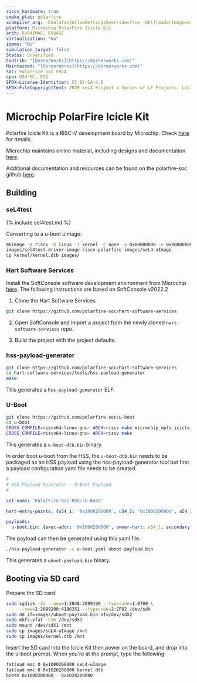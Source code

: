 ```yaml
---
riscv_hardware: true
cmake_plat: polarfire
xcompiler_arg: -DSel4testAllowSettingsOverride=True -DElfloaderImage=binary -DKernelVerificationBuild=OFF
platform: Microchip PolarFire Icicle Kit
arch: RV64IMAC, RV64GC
virtualization: "No"
iommu: "No"
simulation_target: false
Status: Unverified
Contrib: "[DornerWorks](https://dornerworks.com)"
Maintained: "[DornerWorks](https://dornerworks.com)"
soc: PolarFire SoC FPGA
cpu: U54-MC, E51
SPDX-License-Identifier: CC-BY-SA-4.0
SPDX-FileCopyrightText: 2020 seL4 Project a Series of LF Projects, LLC.
---
```


# Microchip PolarFire Icicle Kit

Polarfire Icicle Kit is a RISC-V development board by Microchip. Check
[here](https://www.microchip.com/en-us/development-tool/MPFS-ICICLE-KIT-ES) for details.

Microchip maintains online material, including designs and documentation
[here](https://www.microchip.com/en-us/products/fpgas-and-plds/system-on-chip-fpgas/polarfire-soc-fpgas#documentation).

Additional documentation and resources can be found on the polarfire-soc github
[here](https://github.com/polarfire-soc/).

## Building
### seL4test

{% include sel4test.md %}

Converting to a u-boot uImage:
```bash
mkimage -A riscv -O linux -T kernel -C none -a 0x80000000 -e 0x80000000 -n sel4test -d \
images/sel4test-driver-image-riscv-polarfire images/seL4-uImage
cp kernel/kernel.dtb images/
```

### Hart Software Services

Install the SoftConsole software development environment from Microchip
[here](https://www.microchip.com/en-us/products/fpgas-and-plds/fpga-and-soc-design-tools/soc-fpga/softconsole).
The following instructions are based on SoftConsole v2022.2

1. Clone the Hart Software Services
```bash
git clone https://github.com/polarfire-soc/hart-software-services
```

2. Open SoftConsole and import a project from the newly cloned `hart-software-services` repo.

3. Build the project with the project defaults.

### hss-payload-generator
```bash
git clone https://github.com/polarfire-soc/hart-software-services
cd hart-software-services/tools/hss-payload-generator
make
```

This generates a `hss-payload-generator` ELF.

### U-Boot
```bash
git clone https://github.com/polarfire-soc/u-boot
cd u-boot
CROSS_COMPILE=riscv64-linux-gnu- ARCH=riscv make microchip_mpfs_icicle_defconfig
CROSS_COMPILE=riscv64-linux-gnu- ARCH=riscv make
```

This generates a `u-boot-dtb.bin` binary.

In order boot u-boot from the HSS, the `u-boot-dtb.bin` needs to be packaged as an HSS payload using
the hss-payload-generator tool but first a payload configuration yaml file needs to be created:

```yaml
#
# HSS Payload Generator - U-Boot Payload
#

set-name: 'PolarFire-SoC-HSS::U-Boot'

hart-entry-points: {u54_1: '0x1000200000', u54_2: '0x1000200000', u54_3: '0x1000200000', u54_4: '0x1000200000'}

payloads:
  u-boot.bin: {exec-addr: '0x1000200000', owner-hart: u54_1, secondary-hart: u54_2, secondary-hart: u54_3, secondary-hart: u54_4, priv-mode: prv_s }

```

The payload can then be generated using this yaml file.
```bash
./hss-payload-generator -c u-boot.yaml uboot-payload.bin
```

This generates a `uboot-payload.bin` binary.

## Booting via SD card

Prepare the SD card
```sh
sudo sgdisk -Zo --new=1:2048:2099199 --typecode=1:0700 \
     --new=2:2099200:4196351 --typecode=2:EF02 /dev/sdX
sudo dd if=images/uboot-payload.bin of=/dev/sdX2
sudo mkfs.vfat -F16 /dev/sdX1
sudo mount /dev/sdX1 /mnt
sudo cp images/seL4-uImage /mnt
sudo cp images/kernel.dtb /mnt
```

Insert the SD card into the Icicle Kit then power on the board, and drop into the u-boot
prompt. When you're at the prompt, type the following:
```bash
fatload mmc 0 0x1000200000 seL4-uImage
fatload mmc 0 0x1020200000 kernel.dtb
bootm 0x1000200000 - 0x1020200000
```
